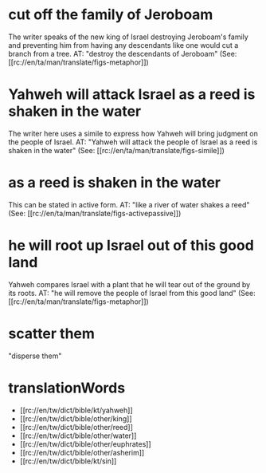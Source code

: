 # cut off the family of Jeroboam

The writer speaks of the new king of Israel destroying Jeroboam's family and preventing him from having any descendants like one would cut a branch from a tree. AT: "destroy the descendants of Jeroboam" (See: [[rc://en/ta/man/translate/figs-metaphor]])

# Yahweh will attack Israel as a reed is shaken in the water

The writer here uses a simile to express how Yahweh will bring judgment on the people of Israel. AT: "Yahweh will attack the people of Israel as a reed is shaken in the water" (See: [[rc://en/ta/man/translate/figs-simile]])

# as a reed is shaken in the water

This can be stated in active form. AT: "like a river of water shakes a reed" (See: [[rc://en/ta/man/translate/figs-activepassive]])

# he will root up Israel out of this good land

Yahweh compares Israel with a plant that he will tear out of the ground by its roots. AT: "he will remove the people of Israel from this good land" (See: [[rc://en/ta/man/translate/figs-metaphor]])

# scatter them

"disperse them"

# translationWords

* [[rc://en/tw/dict/bible/kt/yahweh]]
* [[rc://en/tw/dict/bible/other/king]]
* [[rc://en/tw/dict/bible/other/reed]]
* [[rc://en/tw/dict/bible/other/water]]
* [[rc://en/tw/dict/bible/other/euphrates]]
* [[rc://en/tw/dict/bible/other/asherim]]
* [[rc://en/tw/dict/bible/kt/sin]]